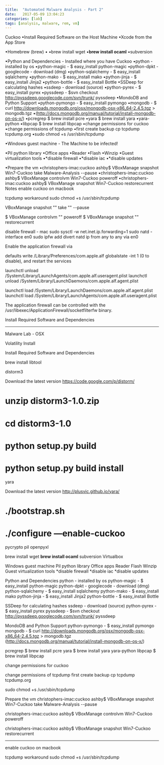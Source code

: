 ```yaml
---
title:  "Automated Malware Analysis - Part 2"
date:   2017-05-09 13:04:23
categories: [lab]
tags: [analysis, malware, rem, vm]
---
```

Cuckoo
•Install Required Software on the Host Machine
•Xcode from the App Store

•Homebrew (brew)
•
•brew install wget
•**brew install ocaml**
•subversion


•Python and Dependencies - Installed where you have Cuckoo
•python - installed by os
•python-magic - $ easy_install python-magic
•python-dpkt - googlecode - download (dmg)
•python-sqlalchemy - $ easy_install sqlalchemy
•python-mako - $ easy_install mako
•python-jinja - $ easy_install Jinja2
•python-bottle - $ easy_install Bottle
•SSDeep for calculating hashes
•ssdeep - download (source)
•python-pyrex - $ easy_install pyrex
•pyssdeep - $svn checkout http://pyssdeep.googlecode.com/svn/trunk/ pyssdeep
•MondoDB and Python Support
•python-pymongo - $ easy_install pymongo
•mongodb - $ curl http://downloads.mongodb.org/osx/mongodb-osx-x86_64-2.4.5.tgz > mongodb.tgz
•(http://docs.mongodb.org/manual/tutorial/install-mongodb-on-os-x/)
•pcregrep $ brew install pcre
•yara $ brew install yara
•yara-python
•libpcap $ brew install libpcap
•change permissions for cuckoo
•change permissions of tcpdump
•first create backup cp tcpdump tcpdump.org
•sudo chmod +s /usr/sbin/tcpdump


•Windows guest machine - The Machine to be infected!

•Pil python library
•Office apps
•Reader
•Flash
•Winzip
•Guest virtualization tools
•*disable firewall
•*disable iac
•*disable updates


•Prepare the vm
•christophers-imac:cuckoo ashby$ VBoxManage snapshot Win7-Cuckoo take Malware-Analysis --pause
•christophers-imac:cuckoo ashby$ VBoxManage controlvm Win7-Cuckoo poweroff
•christophers-imac:cuckoo ashby$ VBoxManage snapshot Win7-Cuckoo restorecurrent
Notes
enable cuckoo on macbook
 
tcpdump workaround
sudo chmod +s /usr/sbin/tcpdump
 
VBoxManage snapshot "<Name of VM>" take "<Name of snapshot>" --pause
 
$ VBoxManage controlvm "<Name of VM>" poweroff
$ VBoxManage snapshot "<Name of VM>" restorecurrent
 
disable firewall - mac
sudo sysctl -w net.inet.ip.forwarding=1
sudo natd -interface en0
sudo ipfw add divert natd ip from any to any via en0
 
Enable the application firewall via
 
defaults write /Library/Preferences/com.apple.alf globalstate -int 1
(0 to disable), and restart the services
 
launchctl unload /System/Library/LaunchAgents/com.apple.alf.useragent.plist
launchctl unload /System/Library/LaunchDaemons/com.apple.alf.agent.plist
 
launchctl load /System/Library/LaunchDaemons/com.apple.alf.agent.plist
launchctl load /System/Library/LaunchAgents/com.apple.alf.useragent.plist
 
The application firewall can be controlled with the /usr/libexec/ApplicationFirewall/socketfilterfw binary.

Install Required Software and Dependencies


---
Malware Lab - OSX
 
Volatility Install
 
Install Required Software and Dependencies
 
brew install libtool
 
distorm3
 
Download the latest version
https://code.google.com/p/distorm/
# unzip distorm3-1.0.zip
# cd distorm3-1.0
# python setup.py build
# python setup.py build install
 
 
yara
 
Download the latest version
http://plusvic.github.io/yara/
# ./bootstrap.sh
# ./configure —enable-cuckoo
 

 
pycrypto
pil
openpyxl

 
brew install wget
**brew install ocaml**
subversion
Virtualbox
 
Windows guest machine
Pil python library
Office apps
Reader
Flash
Winzip
Guest virtualization tools
*disable firewall
*disable iac
*disable updates
 
Python and Dependencies
python - installed by os
python-magic - $ easy_install python-magic
python-dpkt - googlecode - download (dmg)
python-sqlalchemy - $ easy_install sqlalchemy
python-mako - $ easy_install mako
python-jinja - $ easy_install Jinja2
python-bottle - $ easy_install Bottle
 
SSDeep for calculating hashes
ssdeep - download (source)
python-pyrex - $ easy_install pyrex
pyssdeep - $svn checkout http://pyssdeep.googlecode.com/svn/trunk/ pyssdeep
 
MondoDB and Python Support
python-pymongo - $ easy_install pymongo
mongodb - $ curl http://downloads.mongodb.org/osx/mongodb-osx-x86_64-2.4.5.tgz > mongodb.tgz
(http://docs.mongodb.org/manual/tutorial/install-mongodb-on-os-x/)
 
pcregrep $ brew install pcre
yara $ brew install yara
yara-python
libpcap $ brew install libpcap
 
change permissions for cuckoo
 
 
change permissions of tcpdump
first create backup cp tcpdump tcpdump.org
 
sudo chmod +s /usr/sbin/tcpdump
 
Prepare the vm
christophers-imac:cuckoo ashby$ VBoxManage snapshot Win7-Cuckoo take Malware-Analysis --pause
 
christophers-imac:cuckoo ashby$ VBoxManage controlvm Win7-Cuckoo poweroff
 
christophers-imac:cuckoo ashby$ VBoxManage snapshot Win7-Cuckoo restorecurrent
 
------
 
enable cuckoo on macbook
 
tcpdump workaround
sudo chmod +s /usr/sbin/tcpdump
 

